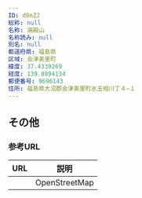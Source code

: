 ```yaml
---
ID: d8nZJ
総称: null
名称: 湯殿山
名称読み: null
別名: null
都道府県: 福島県
区域: 会津美里町
緯度: 37.4339269
経度: 139.8894134
郵便番号: 9696143
住所: 福島県大沼郡会津美里町氷玉相川丁４−１
---
```


## その他

### 参考URL

| URL | 説明          |
| --- | ------------- |
|     | OpenStreetMap |
